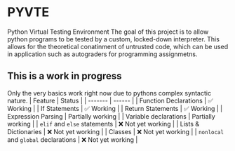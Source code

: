 # PYVTE

Python Virtual Testing Environment
The goal of this project is to allow python programs to be tested by a custom, locked-down interpreter. This allows for the theoretical conatinment of untrusted code, which can be used in application such as autograders for programming assignmetns.

## This is a work in progress
Only the very basics work right now due to pythons complex syntactic nature.
| Feature | Status |
| ------- | ------ |
| Function Declarations | :white_check_mark: Working |
| If Statements | :white_check_mark: Working |
| Return Statements | :white_check_mark: Working |
| Expression Parsing | Partially working |
| Variable declarations | Partially working |
| `elif` and `else` statements | :x: Not yet working |
| Lists & Dictionaries | :x: Not yet working |
| Classes | :x: Not yet working |
| `nonlocal` and `global` declarations | :x: Not yet working |
